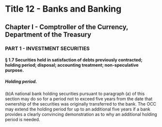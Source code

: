
# Title 12 - Banks and Banking
## Chapter I - Comptroller of the Currency, Department of the Treasury
### PART 1 - INVESTMENT SECURITIES
#### § 1.7 Securities held in satisfaction of debts previously contracted; holding period; disposal; accounting treatment; non-speculative purpose.
##### Holding period.

(b)A national bank holding securities pursuant to paragraph (a) of this section may do so for a period not to exceed five years from the date that ownership of the securities was originally transferred to the bank. The OCC may extend the holding period for up to an additional five years if a bank provides a clearly convincing demonstration as to why an additional holding period is needed.

